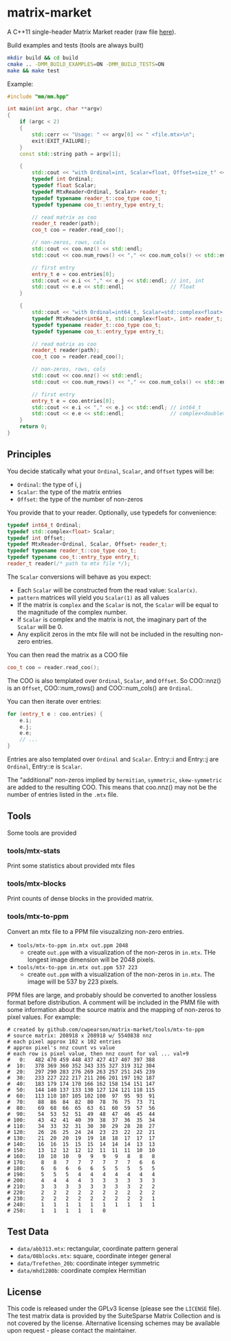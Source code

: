 # matrix-market

A C++11 single-header Matrix Market reader (raw file [here](https://raw.githubusercontent.com/cwpearson/matrix-market/master/include/mm/mm.hpp)).

Build examples and tests (tools are always built)
```bash
mkdir build && cd build
cmake .. -DMM_BUILD_EXAMPLES=ON -DMM_BUILD_TESTS=ON
make && make test
```

Example:
```c++
#include "mm/mm.hpp"

int main(int argc, char **argv)
{
    if (argc < 2)
    {
        std::cerr << "Usage: " << argv[0] << " <file.mtx>\n";
        exit(EXIT_FAILURE);
    }
    const std::string path = argv[1];

    {
        std::cout << "with Ordinal=int, Scalar=float, Offset=size_t" << std::endl;
        typedef int Ordinal;
        typedef float Scalar;
        typedef MtxReader<Ordinal, Scalar> reader_t;
        typedef typename reader_t::coo_type coo_t;
        typedef typename coo_t::entry_type entry_t;

        // read matrix as coo
        reader_t reader(path);
        coo_t coo = reader.read_coo();

        // non-zeros, rows, cols
        std::cout << coo.nnz() << std::endl;                               // size_t
        std::cout << coo.num_rows() << "," << coo.num_cols() << std::endl; // int

        // first entry
        entry_t e = coo.entries[0];
        std::cout << e.i << "," << e.j << std::endl; // int, int
        std::cout << e.e << std::endl;               // float
    }

    {
        std::cout << "with Ordinal=int64_t, Scalar=std::complex<float>, Offset=int" << std::endl;
        typedef MtxReader<int64_t, std::complex<float>, int> reader_t;
        typedef typename reader_t::coo_type coo_t;
        typedef typename coo_t::entry_type entry_t;

        // read matrix as coo
        reader_t reader(path);
        coo_t coo = reader.read_coo();

        // non-zeros, rows, cols
        std::cout << coo.nnz() << std::endl;                               // int
        std::cout << coo.num_rows() << "," << coo.num_cols() << std::endl; // complex<double>

        // first entry
        entry_t e = coo.entries[0];
        std::cout << e.i << "," << e.j << std::endl; // int64_t
        std::cout << e.e << std::endl;               // complex<double>
    }
    return 0;
}
```

## Principles

You decide statically what your `Ordinal`, `Scalar`, and `Offset` types will be:
* `Ordinal`: the type of i, j
* `Scalar`: the type of the matrix entries
* `Offset`: the type of the number of non-zeros

You provide that to your reader. Optionally, use typedefs for convenience:
```c++
typedef int64_t Ordinal;
typedef std::complex<float> Scalar;
typedef int Offset;
typedef MtxReader<Ordinal, Scalar, Offset> reader_t;
typedef typename reader_t::coo_type coo_t;
typedef typename coo_t::entry_type entry_t;
reader_t reader(/* path to mtx file */);
```

The `Scalar` conversions will behave as you expect:
* Each `Scalar` will be constructed from the read value: `Scalar(x)`.
* `pattern` matrices will yield you `Scalar(1)` as all values
* If the matrix is `complex` and the `Scalar` is not, the `Scalar` will be equal to the magnitude of the complex number.
* If `Scalar` is complex and the matrix is not, the imaginary part of the `Scalar` will be 0. 
* Any explicit zeros in the mtx file will not be included in the resulting non-zero entries.

You can then read the matrix as a COO file
```c++
coo_t coo = reader.read_coo();
```

The COO is also templated over `Ordinal`, `Scalar`, and `Offset`.
So COO::nnz() is an `Offset`, COO::num_rows() and COO::num_cols() are `Ordinal`.

You can then iterate over entries:
```c++
for (entry_t e : coo.entries) {
    e.i;
    e.j;
    e.e;
    // ...
}
```
Entries are also templated over `Ordinal` and `Scalar`.
Entry::i and Entry::j are `Ordinal`, Entry::e is `Scalar`.

The "additional" non-zeros implied by `hermitian`, `symmetric`, `skew-symmetric` are added to the resulting COO.
This means that coo.nnz() may not be the number of entries listed in the `.mtx` file.

## Tools

Some tools are provided

### tools/mtx-stats
Print some statistics about provided mtx files

### tools/mtx-blocks
Print counts of dense blocks in the provided matrix.

### tools/mtx-to-ppm
Convert an mtx file to a PPM file visuzalizing non-zero entries.

* `tools/mtx-to-ppm in.mtx out.ppm 2048`
  * create `out.ppm` with a visualization of the non-zeros in `in.mtx`. THe longest image dimension will be 2048 pixels.
* `tools/mtx-to-ppm in.mtx out.ppm 537 223`
  * create `out.ppm` with a visualization of the non-zeros in `in.mtx`. The image will be 537 by 223 pixels.

PPM files are large, and probably should be converted to another lossless format before distribution.
A comment will be included in the PMM file with some information about the source matrix and the mapping of non-zeros to pixel values.
For example:
```
# created by github.com/cwpearson/matrix-market/tools/mtx-to-ppm
# source matrix: 208918 x 208918 w/ 5540838 nnz
# each pixel approx 102 x 102 entries
# approx pixel's nnz count vs value
# each row is pixel value, then nnz count for val ... val+9
#   0:   482 470 459 448 437 427 417 407 397 388
#  10:   378 369 360 352 343 335 327 319 312 304
#  20:   297 290 283 276 269 263 257 251 245 239
#  30:   233 227 222 217 211 206 201 197 192 187
#  40:   183 179 174 170 166 162 158 154 151 147
#  50:   144 140 137 133 130 127 124 121 118 115
#  60:   113 110 107 105 102 100  97  95  93  91
#  70:    88  86  84  82  80  78  76  75  73  71
#  80:    69  68  66  65  63  61  60  59  57  56
#  90:    54  53  52  51  49  48  47  46  45  44
# 100:    43  42  41  40  39  38  37  36  35  34
# 110:    34  33  32  31  30  30  29  28  28  27
# 120:    26  26  25  24  24  23  23  22  22  21
# 130:    21  20  20  19  19  18  18  17  17  17
# 140:    16  16  15  15  15  14  14  14  13  13
# 150:    13  12  12  12  12  11  11  11  10  10
# 160:    10  10  10   9   9   9   9   8   8   8
# 170:     8   8   7   7   7   7   7   7   6   6
# 180:     6   6   6   6   6   5   5   5   5   5
# 190:     5   5   5   4   4   4   4   4   4   4
# 200:     4   4   4   4   3   3   3   3   3   3
# 210:     3   3   3   3   3   3   3   3   2   2
# 220:     2   2   2   2   2   2   2   2   2   2
# 230:     2   2   2   2   2   2   2   2   2   1
# 240:     1   1   1   1   1   1   1   1   1   1
# 250:     1   1   1   1   1   0
```

## Test Data

* `data/abb313.mtx`: rectangular, coordinate pattern general
* `data/08blocks.mtx`: square, coordinate integer general 
* `data/Trefethen_20b`: coordinate integer symmetric
* `data/mhd1280b`: coordinate complex Hermitian

## License

This code is released under the GPLv3 license (please see the `LICENSE` file).
The test matrix data is provided by the SuiteSparse Matrix Collection and is not covered by the license.
Alternative licensing schemes may be available upon request - please contact the maintainer.